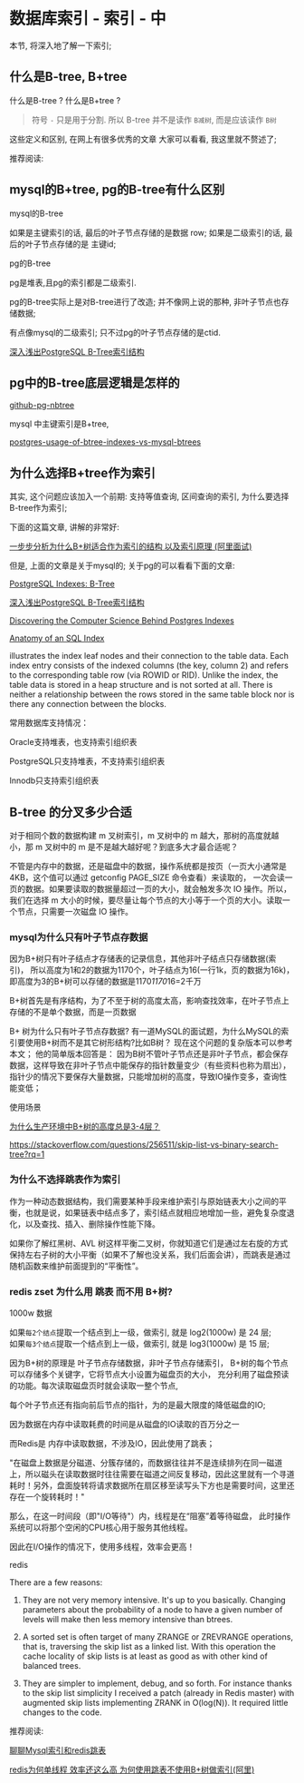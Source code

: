 # 数据库索引 - 索引 - 中

本节, 将深入地了解一下索引;

## 什么是B-tree, B+tree

什么是B-tree ?
什么是B+tree ?

> 符号 `-` 只是用于分割. 所以 B-tree 并不是读作 `B减树`, 而是应该读作 `B树`

这些定义和区别, 在网上有很多优秀的文章 
大家可以看看, 我这里就不赘述了;

推荐阅读:



## mysql的B+tree, pg的B-tree有什么区别


mysql的B-tree

如果是主键索引的话, 最后的叶子节点存储的是数据 row;
如果是二级索引的话, 最后的叶子节点存储的是 主键id;


pg的B-tree

pg是堆表,且pg的索引都是二级索引.

pg的B-tree实际上是对B-tree进行了改造; 
并不像网上说的那种, 非叶子节点也存储数据;

有点像mysql的二级索引; 只不过pg的叶子节点存储的是ctid. 







[深入浅出PostgreSQL B-Tree索引结构](https://github.com/digoal/blog/blob/master/201605/20160528_01.md?spm=a2c6h.12873639.0.0.45131bff1F4qRA&file=20160528_01.md)

## pg中的B-tree底层逻辑是怎样的

[github-pg-nbtree](https://github.com/postgres/postgres/tree/master/src/backend/access/nbtree)

mysql 中主键索引是B+tree, 

[postgres-usage-of-btree-indexes-vs-mysql-btrees](https://stackoverflow.com/questions/33009174/postgres-usage-of-btree-indexes-vs-mysql-btrees?rq=1)

## 为什么选择B+tree作为索引

其实, 这个问题应该加入一个前期: 
支持等值查询, 区间查询的索引, 为什么要选择B-tree作为索引;

下面的这篇文章, 讲解的非常好:

[一步步分析为什么B+树适合作为索引的结构 以及索引原理 (阿里面试)](https://www.cnblogs.com/aspirant/p/9214485.html)

但是, 上面的文章是关于mysql的;
关于pg的可以看看下面的文章:

[PostgreSQL Indexes: B-Tree](https://ieftimov.com/post/postgresql-indexes-btree/)

[深入浅出PostgreSQL B-Tree索引结构](https://developer.aliyun.com/article/53701)

[Discovering the Computer Science Behind Postgres Indexes](http://patshaughnessy.net/2014/11/11/discovering-the-computer-science-behind-postgres-indexes)

[Anatomy of an SQL Index](https://use-the-index-luke.com/sql/anatomy)


illustrates the index leaf nodes and their connection to the table data. Each index entry consists of the indexed columns (the key, column 2) and refers to the corresponding table row (via ROWID or RID). Unlike the index, the table data is stored in a heap structure and is not sorted at all. There is neither a relationship between the rows stored in the same table block nor is there any connection between the blocks.


常用数据库支持情况：

Oracle支持堆表，也支持索引组织表

PostgreSQL只支持堆表，不支持索引组织表

Innodb只支持索引组织表

[](https://www.sqlpassion.at/archive/2015/10/19/heap-tables-in-sql-server/)


## B-tree 的分叉多少合适

对于相同个数的数据构建 m 叉树索引，m 叉树中的 m 越大，那树的高度就越小，那 m 叉树中的 m 是不是越大越好呢？到底多大才最合适呢？

不管是内存中的数据，还是磁盘中的数据，操作系统都是按页（一页大小通常是 4KB，这个值可以通过 getconfig PAGE_SIZE 命令查看）来读取的，
一次会读一页的数据。如果要读取的数据量超过一页的大小，就会触发多次 IO 操作。所以，我们在选择 m 大小的时候，要尽量让每个节点的大小等于一个页的大小。读取一个节点，只需要一次磁盘 IO 操作。


### mysql为什么只有叶子节点存数据


因为B+树只有叶子结点才存储表的记录信息，其他非叶子结点只存储数据(索引)，
所以高度为1和2的数据为1170个，叶子结点为16(一行1k，页的数据为16k)，
即高度为3的B+树可以存储的数据是1170*1170*16=2千万


B+树首先是有序结构，为了不至于树的高度太高，影响查找效率，在叶子节点上存储的不是单个数据，而是一页数据

B+ 树为什么只有叶子节点存数据?
有一道MySQL的面试题，为什么MySQL的索引要使用B+树而不是其它树形结构?比如B树？
现在这个问题的复杂版本可以参考本文；
他的简单版本回答是：
因为B树不管叶子节点还是非叶子节点，都会保存数据，这样导致在非叶子节点中能保存的指针数量变少（有些资料也称为扇出），指针少的情况下要保存大量数据，只能增加树的高度，导致IO操作变多，查询性能变低；


使用场景


[为什么生产环境中B+树的高度总是3-4层？](https://zhuanlan.zhihu.com/p/86137284)

https://stackoverflow.com/questions/256511/skip-list-vs-binary-search-tree?rq=1

### 为什么不选择跳表作为索引


作为一种动态数据结构，我们需要某种手段来维护索引与原始链表大小之间的平衡，也就是说，如果链表中结点多了，索引结点就相应地增加一些，避免复杂度退化，以及查找、插入、删除操作性能下降。

如果你了解红黑树、AVL 树这样平衡二叉树，你就知道它们是通过左右旋的方式保持左右子树的大小平衡（如果不了解也没关系，我们后面会讲），而跳表是通过随机函数来维护前面提到的“平衡性”。

### redis zset 为什么用 跳表 而不用 B+树?


1000w 数据

如果`每2个结点`提取一个结点到上一级，做索引, 就是 log2(1000w) 是 24 层;  
如果`每3个结点`提取一个结点到上一级，做索引, 就是 log3(1000w) 是 15 层;

因为B+树的原理是 叶子节点存储数据，非叶子节点存储索引，
B+树的每个节点可以存储多个关键字，它将节点大小设置为磁盘页的大小，
充分利用了磁盘预读的功能。每次读取磁盘页时就会读取一整个节点,

每个叶子节点还有指向前后节点的指针，为的是最大限度的降低磁盘的IO;

因为数据在内存中读取耗费的时间是从磁盘的IO读取的百万分之一

而Redis是 内存中读取数据，不涉及IO，因此使用了跳表； 

"在磁盘上数据是分磁道、分簇存储的，而数据往往并不是连续排列在同一磁道上，所以磁头在读取数据时往往需要在磁道之间反复移动，因此这里就有一个寻道耗时！另外，盘面旋转将请求数据所在扇区移至读写头下方也是需要时间，这里还存在一个旋转耗时！"

那么，在这一时间段（即"I/O等待"）内，线程是在“阻塞”着等待磁盘，
此时操作系统可以将那个空闲的CPU核心用于服务其他线程。

因此在I/O操作的情况下，使用多线程，效率会更高！


redis

There are a few reasons:

1) They are not very memory intensive. It's up to you basically. Changing parameters about the probability of a node to have a given number of levels will make then less memory intensive than btrees.

2) A sorted set is often target of many ZRANGE or ZREVRANGE operations, that is, traversing the skip list as a linked list. With this operation the cache locality of skip lists is at least as good as with other kind of balanced trees.

3) They are simpler to implement, debug, and so forth. For instance thanks to the skip list simplicity I received a patch (already in Redis master) with augmented skip lists implementing ZRANK in O(log(N)). It required little changes to the code.



推荐阅读: 

[聊聊Mysql索引和redis跳表](https://zhuanlan.zhihu.com/p/61900308)

[redis为何单线程 效率还这么高 为何使用跳表不使用B+树做索引(阿里)](https://my.oschina.net/u/4335884/blog/3367826)